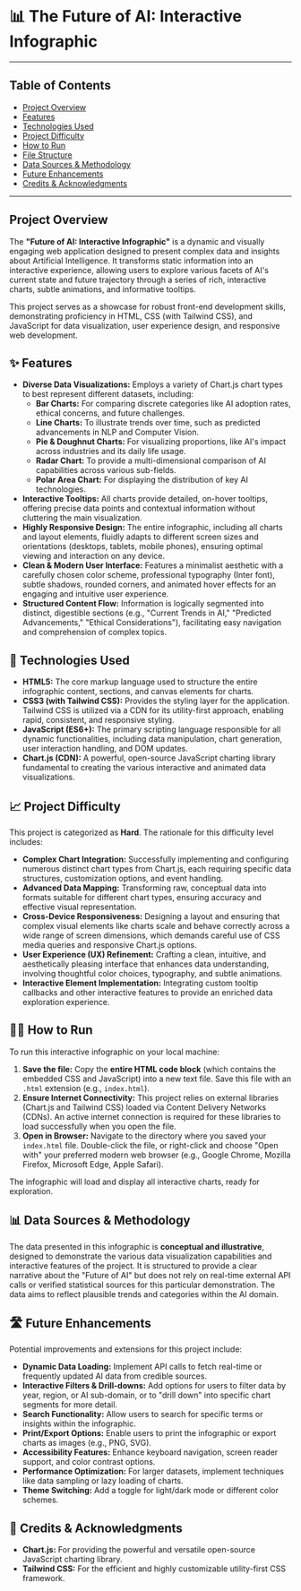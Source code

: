 # 📊 The Future of AI: Interactive Infographic

---

## Table of Contents

* [Project Overview](#project-overview)
* [Features](#features)
* [Technologies Used](#technologies-used)
* [Project Difficulty](#project-difficulty)
* [How to Run](#how-to-run)
* [File Structure](#file-structure)
* [Data Sources & Methodology](#data-sources--methodology)
* [Future Enhancements](#future-enhancements)
* [Credits & Acknowledgments](#credits--acknowledgments)

---

## Project Overview

The **"Future of AI: Interactive Infographic"** is a dynamic and visually engaging web application designed to present complex data and insights about Artificial Intelligence. It transforms static information into an interactive experience, allowing users to explore various facets of AI's current state and future trajectory through a series of rich, interactive charts, subtle animations, and informative tooltips.

This project serves as a showcase for robust front-end development skills, demonstrating proficiency in HTML, CSS (with Tailwind CSS), and JavaScript for data visualization, user experience design, and responsive web development.

## ✨ Features

* **Diverse Data Visualizations:** Employs a variety of Chart.js chart types to best represent different datasets, including:
    * **Bar Charts:** For comparing discrete categories like AI adoption rates, ethical concerns, and future challenges.
    * **Line Charts:** To illustrate trends over time, such as predicted advancements in NLP and Computer Vision.
    * **Pie & Doughnut Charts:** For visualizing proportions, like AI's impact across industries and its daily life usage.
    * **Radar Chart:** To provide a multi-dimensional comparison of AI capabilities across various sub-fields.
    * **Polar Area Chart:** For displaying the distribution of key AI technologies.
* **Interactive Tooltips:** All charts provide detailed, on-hover tooltips, offering precise data points and contextual information without cluttering the main visualization.
* **Highly Responsive Design:** The entire infographic, including all charts and layout elements, fluidly adapts to different screen sizes and orientations (desktops, tablets, mobile phones), ensuring optimal viewing and interaction on any device.
* **Clean & Modern User Interface:** Features a minimalist aesthetic with a carefully chosen color scheme, professional typography (Inter font), subtle shadows, rounded corners, and animated hover effects for an engaging and intuitive user experience.
* **Structured Content Flow:** Information is logically segmented into distinct, digestible sections (e.g., "Current Trends in AI," "Predicted Advancements," "Ethical Considerations"), facilitating easy navigation and comprehension of complex topics.

## 🚀 Technologies Used

* **HTML5:** The core markup language used to structure the entire infographic content, sections, and canvas elements for charts.
* **CSS3 (with Tailwind CSS):** Provides the styling layer for the application. Tailwind CSS is utilized via a CDN for its utility-first approach, enabling rapid, consistent, and responsive styling.
* **JavaScript (ES6+):** The primary scripting language responsible for all dynamic functionalities, including data manipulation, chart generation, user interaction handling, and DOM updates.
* **Chart.js (CDN):** A powerful, open-source JavaScript charting library fundamental to creating the various interactive and animated data visualizations.

## 📈 Project Difficulty

This project is categorized as **Hard**. The rationale for this difficulty level includes:

* **Complex Chart Integration:** Successfully implementing and configuring numerous distinct chart types from Chart.js, each requiring specific data structures, customization options, and event handling.
* **Advanced Data Mapping:** Transforming raw, conceptual data into formats suitable for different chart types, ensuring accuracy and effective visual representation.
* **Cross-Device Responsiveness:** Designing a layout and ensuring that complex visual elements like charts scale and behave correctly across a wide range of screen dimensions, which demands careful use of CSS media queries and responsive Chart.js options.
* **User Experience (UX) Refinement:** Crafting a clean, intuitive, and aesthetically pleasing interface that enhances data understanding, involving thoughtful color choices, typography, and subtle animations.
* **Interactive Element Implementation:** Integrating custom tooltip callbacks and other interactive features to provide an enriched data exploration experience.

## 🏃‍♀️ How to Run

To run this interactive infographic on your local machine:

1.  **Save the file:** Copy the **entire HTML code block** (which contains the embedded CSS and JavaScript) into a new text file. Save this file with an `.html` extension (e.g., `index.html`).
2.  **Ensure Internet Connectivity:** This project relies on external libraries (Chart.js and Tailwind CSS) loaded via Content Delivery Networks (CDNs). An active internet connection is required for these libraries to load successfully when you open the file.
3.  **Open in Browser:** Navigate to the directory where you saved your `index.html` file. Double-click the file, or right-click and choose "Open with" your preferred modern web browser (e.g., Google Chrome, Mozilla Firefox, Microsoft Edge, Apple Safari).

The infographic will load and display all interactive charts, ready for exploration.

## 📊 Data Sources & Methodology

The data presented in this infographic is **conceptual and illustrative**, designed to demonstrate the various data visualization capabilities and interactive features of the project. It is structured to provide a clear narrative about the "Future of AI" but does not rely on real-time external API calls or verified statistical sources for this particular demonstration. The data aims to reflect plausible trends and categories within the AI domain.

## 🛣️ Future Enhancements

Potential improvements and extensions for this project include:

* **Dynamic Data Loading:** Implement API calls to fetch real-time or frequently updated AI data from credible sources.
* **Interactive Filters & Drill-downs:** Add options for users to filter data by year, region, or AI sub-domain, or to "drill down" into specific chart segments for more detail.
* **Search Functionality:** Allow users to search for specific terms or insights within the infographic.
* **Print/Export Options:** Enable users to print the infographic or export charts as images (e.g., PNG, SVG).
* **Accessibility Features:** Enhance keyboard navigation, screen reader support, and color contrast options.
* **Performance Optimization:** For larger datasets, implement techniques like data sampling or lazy loading of charts.
* **Theme Switching:** Add a toggle for light/dark mode or different color schemes.

## 👏 Credits & Acknowledgments

* **Chart.js:** For providing the powerful and versatile open-source JavaScript charting library.
* **Tailwind CSS:** For the efficient and highly customizable utility-first CSS framework.
